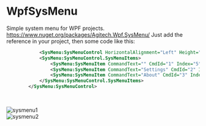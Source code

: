 # WpfSysMenu

Simple system menu for WPF projects.
https://www.nuget.org/packages/Agitech.Wpf.SysMenu/
Just add the reference in your project, then some code like this:

```xml
    		<SysMenu:SysMenuControl HorizontalAlignment="Left" Height="24" Margin="-2,288,0,-42" VerticalAlignment="Top" Width="100">
			<SysMenu:SysMenuControl.SysMenuItems>
				<SysMenu:SysMenuItem CommandText="" CmdId="1" Index="5" MenuFlags="MF_BYPOSITION, MF_SEPARATOR"/>
				<SysMenu:SysMenuItem CommandText="Settings" CmdId="2" Index="6" MenuFlags="MF_BYPOSITION" ItemClick="SysMenuItem_ItemClick_1"/>
				<SysMenu:SysMenuItem CommandText="About" CmdId="3" Index="6" MenuFlags="MF_BYPOSITION" />
			</SysMenu:SysMenuControl.SysMenuItems>
		</SysMenu:SysMenuControl>
```


<br/>

![sysmenu1](https://user-images.githubusercontent.com/1889961/40053642-b7e6b40c-584a-11e8-9bf0-f258f663818e.png)<br/>
![sysmenu2](https://user-images.githubusercontent.com/1889961/40053659-c70c9e2e-584a-11e8-9b51-1ab5a1355489.png)
